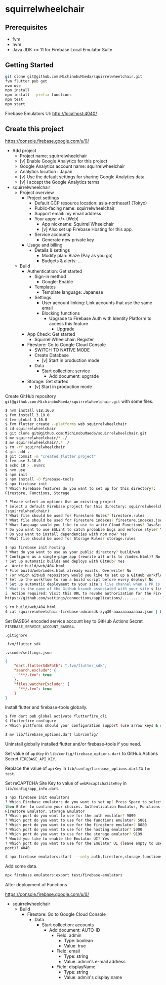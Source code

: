 # squirrelwheelchair

## Prerequisites

- fvm
- nvm
- Java JDK >= 11 for Firebase Local Emulator Suite

## Getting Started

```bash
git clone git@github.com:MichinobuMaeda/squirrelwheelchair.git
fvm flutter pub get
nvm use
npm install
npm install --prefix functions
npm test
npm start
```

Firebase Emulators UI: <http://localhost:4040/>

## Create this project

<https://console.firebase.google.com/u/0/>

- Add project
    - Project name; squirrelwheelchair
    - [v] Enable Google Analytics for this project
    - Google Analytics account name: squirrelwheelchair
    - Analytics location : Japan
    - [v] Use the default settings for sharing Google Analytics data.
    - [v] I accept the Google Analytics terms
- squirrelwheelchair
    - Project overview
        - Project settings
            - Default GCP resource location: asia-northeast1 (Tokyo)
            - Public-facing name: squirrelwheelchair
            - Support email: my email address
            - Your apps: </> (Web)
                - App nickname:  Squirrel Wheelchair
                - [v] Also set up Firebase Hosting for this app.
            - Service accounts
                - Generate new private key
        - Usage and billing
            - Details & settings
                - Modify plan: Blaze (Pay as you go)
                - Budgets & alerts: ...
    - Build
        - Authentication: Get started
            - Sign-in method
                - Google: Enable
            - Templates
                - Template language: Japanese
            - Settings
                - User account linking: Link accounts that use the same email
                - Blocking functions
                    - Upgrade to Firebase Auth with Identity Platform to access this feature
                        - Upgrade
        - App Check: Get started
            - Squirrel Wheelchair: Register
        - Firestore: Go to Google Cloud Console
            - SWITCH TO NATIVE MODE
            - Create Database
                - [v] Start in production mode
            - Data
                - Start collection: service
                    - Add document: upgrade
        - Storage: Get started
            - [v] Start in production mode

Create GitHub repository `git@github.com:MichinobuMaeda/squirrelwheelchair.git` with some files.

```bash
$ nvm install v18.16.0
$ fvm install 3.10.0
$ fvm global 3.10.0
$ fvm flutter create --platforms web squirrelwheelchair
$ cd squirrelwheelchair
$ git clone git@github.com:MichinobuMaeda/squirrelwheelchair.git
$ mv squirrelwheelchair/* ./
$ mv squirrelwheelchair/.* ./
$ rm -rf squirrelwheelchair
$ git add .
$ git commit -m "created flutter project"
$ fvm use 3.10.0
$ echo 18 > .nvmrc
$ nvm use
$ npm init
$ npm install -D firebase-tools
$ npx firebase init
? Which Firebase features do you want to set up for this directory?:
Firestore, Functions, Storage

? Please select an option: Use an existing project
? Select a default Firebase project for this directory: squirrelwheelchair 
(squirrelwheelchair)
? What file should be used for Firestore Rules? firestore.rules
? What file should be used for Firestore indexes? firestore.indexes.json
? What language would you like to use to write Cloud Functions? JavaScript
? Do you want to use ESLint to catch probable bugs and enforce style? Yes
? Do you want to install dependencies with npm now? Yes
? What file should be used for Storage Rules? storage.rules

$ npx firebase init hosting
? What do you want to use as your public directory? build/web
? Configure as a single-page app (rewrite all urls to /index.html)? No
? Set up automatic builds and deploys with GitHub? Yes
✔  Wrote build/web/404.html
? File build/web/index.html already exists. Overwrite? No
? For which GitHub repository would you like to set up a GitHub workflow? (format: user/repository) MichinobuMaeda/squirrelwheelchair
? Set up the workflow to run a build script before every deploy? No
? Set up automatic deployment to your site's live channel when a PR is merged? Yes
? What is the name of the GitHub branch associated with your site's live channel? main
i  Action required: Visit this URL to revoke authorization for the Firebase CLI GitHub OAuth App:
https://github.com/settings/connections/applications/..........

$ rm build/web/404.html
$ cat squirrelwheelchair-firebase-adminsdk-zyq30-aaaaaaaaaaaaa.json | base64
```

Set BASE64 encoded service account key to GitHub Actions Secret `FIREBASE_SERVICE_ACCOUNT_BASE64`.

`.gitignore`

```gitignore
.fvm/flutter_sdk
```

`.vscode/settings.json`

```json
{
    "dart.flutterSdkPath": ".fvm/flutter_sdk",
    "search.exclude": {
      "**/.fvm": true
    },
    "files.watcherExclude": {
      "**/.fvm": true
    ]
}
```

Install flutter and firebase-tools globally.

```bash
$ fvm dart pub global activate flutterfire_cli
$ flutterfire configure
✔ Which platforms should your configuration support (use arrow keys & space to select)? · web  

$ mv lib/firebase_options.dart lib/config/
```

Uninstall globally installed flutter and/or firebase-tools if you need.

Set value of `apiKey` in `lib/config/firebase_options.dart` to GitHub Actions Secret `FIREBASE_API_KEY`.

Replace the value of `apiKey` in `lib/config/firebase_options.dart` to `for test`.

Set reCAPTCHA Site Key to value of `webRecaptchaSiteKey` in `lib/config/app_info.dart`.

```bash
$ npx firebase init emulators
? Which Firebase emulators do you want to set up? Press Space to select emulators, 
then Enter to confirm your choices. Authentication Emulator, Functions Emulator, 
Firestore Emulator, Storage Emulator
? Which port do you want to use for the auth emulator? 9099
? Which port do you want to use for the functions emulator? 5001
? Which port do you want to use for the firestore emulator? 8080
? Which port do you want to use for the hosting emulator? 5000
? Which port do you want to use for the storage emulator? 9199
? Would you like to enable the Emulator UI? Yes
? Which port do you want to use for the Emulator UI (leave empty to use any available 
port)? 4040

$ npx firebase emulators:start  --only auth,firestore,storage,functions
```

Add some data.

```bash
npx firebase emulators:export test/firebase-emulators
```

After deployment of Functions

<https://console.firebase.google.com/u/0/>

- squirrelwheelchair
    - Build
        - Firestore: Go to Google Cloud Console
            - Data
                - Start collection: accounts
                    - Add document: AUTO-ID
                        - Field: admin
                            - Type: boolean
                            - Value: true
                        - Field: email
                            - Type: string
                            - Value: admin's e-mail address
                        - Field: displayName
                            - Type: string
                            - Value: admin's display name
